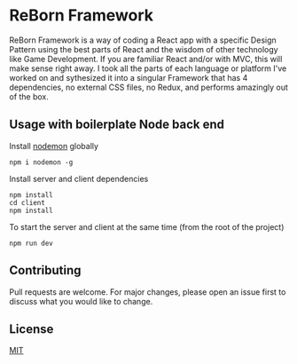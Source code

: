 # ReBorn Framework

  ReBorn Framework is a way of coding a React app with a specific Design Pattern using the best parts of React and the wisdom of other technology like Game Development.  If you are familiar React and/or with MVC, this will make sense right away.  I took all the parts of each language or platform I've worked on and sythesized it into a singular Framework that has 4 dependencies, no external CSS files, no Redux, and performs amazingly out of the box.  


## Usage with boilerplate Node back end
Install [nodemon](https://github.com/remy/nodemon) globally

```
npm i nodemon -g
```

Install server and client dependencies

```
npm install
cd client
npm install
```

To start the server and client at the same time (from the root of the project)

```
npm run dev
```


## Contributing
Pull requests are welcome. For major changes, please open an issue first to discuss what you would like to change.

## License
[MIT](https://choosealicense.com/licenses/mit/)
